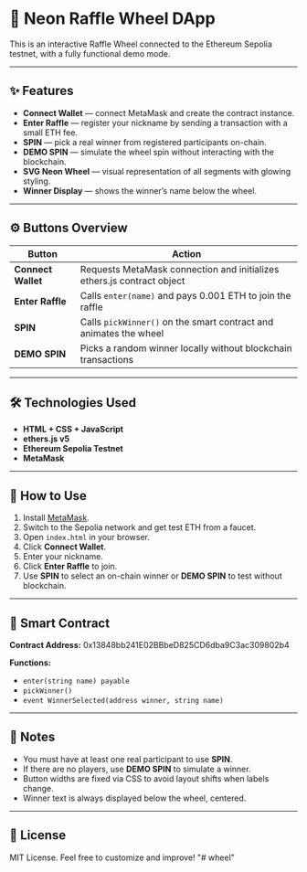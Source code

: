 # 🎡 Neon Raffle Wheel DApp

This is an interactive Raffle Wheel connected to the Ethereum Sepolia testnet, with a fully functional demo mode.

---

## ✨ Features

- **Connect Wallet** — connect MetaMask and create the contract instance.
- **Enter Raffle** — register your nickname by sending a transaction with a small ETH fee.
- **SPIN** — pick a real winner from registered participants on-chain.
- **DEMO SPIN** — simulate the wheel spin without interacting with the blockchain.
- **SVG Neon Wheel** — visual representation of all segments with glowing styling.
- **Winner Display** — shows the winner’s name below the wheel.

---

## ⚙️ Buttons Overview

| Button               | Action                                                                 |
|----------------------|------------------------------------------------------------------------|
| **Connect Wallet**   | Requests MetaMask connection and initializes ethers.js contract object |
| **Enter Raffle**     | Calls `enter(name)` and pays 0.001 ETH to join the raffle              |
| **SPIN**             | Calls `pickWinner()` on the smart contract and animates the wheel      |
| **DEMO SPIN**        | Picks a random winner locally without blockchain transactions          |

---

## 🛠️ Technologies Used

- **HTML + CSS + JavaScript**
- **ethers.js v5**
- **Ethereum Sepolia Testnet**
- **MetaMask**

---

## 🚀 How to Use

1. Install [MetaMask](https://metamask.io).
2. Switch to the Sepolia network and get test ETH from a faucet.
3. Open `index.html` in your browser.
4. Click **Connect Wallet**.
5. Enter your nickname.
6. Click **Enter Raffle** to join.
7. Use **SPIN** to select an on-chain winner or **DEMO SPIN** to test without blockchain.

---

## 📄 Smart Contract

**Contract Address:**
0x13848bb241E02BBbeD825CD6dba9C3ac309802b4

**Functions:**
- `enter(string name) payable`
- `pickWinner()`
- `event WinnerSelected(address winner, string name)`

---

## 🧠 Notes

- You must have at least one real participant to use **SPIN**.
- If there are no players, use **DEMO SPIN** to simulate a winner.
- Button widths are fixed via CSS to avoid layout shifts when labels change.
- Winner text is always displayed below the wheel, centered.

---

## 🎯 License

MIT License. Feel free to customize and improve!
"# wheel" 
